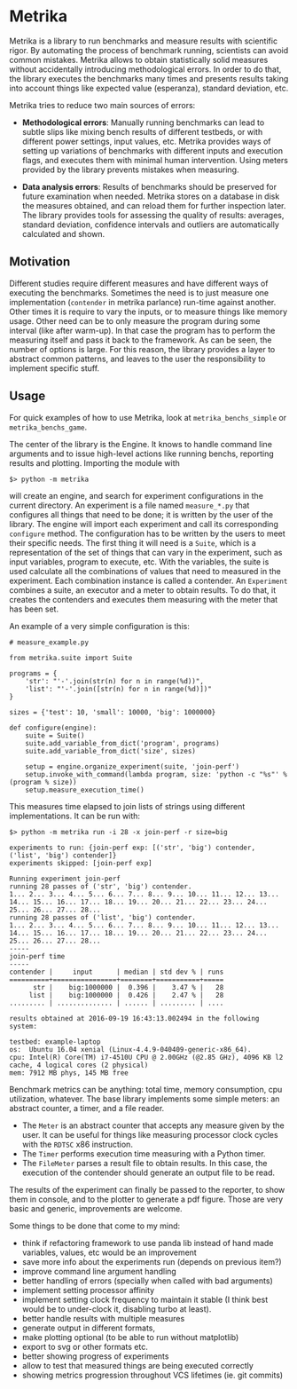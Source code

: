 # Metrika
Metrika is a library to run benchmarks and measure results with scientific rigor.
By automating the process of benchmark running, scientists can avoid
common mistakes.
Metrika allows to obtain statistically solid measures without accidentally introducing methodological
errors. In order to do
that, the library executes the benchmarks many times and presents results
taking into account things like expected value (esperanza), standard deviation,
etc.

 Metrika tries to reduce two main sources of errors:

- **Methodological errors**:
Manually running benchmarks can lead to subtle slips like mixing bench
results of different testbeds, or with different power settings,
input values, etc.
Metrika provides ways of setting up variations of benchmarks with different
inputs and execution flags, and executes them with minimal human intervention.
Using meters provided by the library prevents mistakes when measuring.


- **Data analysis errors**: Results of benchmarks should be preserved
for future examination when needed.
Metrika stores on a database in disk the measures
obtained, and can reload them for
further inspection later. The library provides tools for assessing
the quality of results: averages, standard deviation, confidence
intervals and outliers are automatically calculated and shown.


Motivation
-----

Different studies require different measures and have different ways of executing the benchmarks.
Sometimes the need is to just measure one implementation  (`contender` in metrika parlance) run-time against another.
Other times it is require to vary the inputs, or to measure
things like memory usage.
Other need can be to only measure the program during some interval (like after warm-up).
In that case the program has to perform the measuring itself
and pass it back to the framework.
As can be seen, the number of options is large. For this reason, the library provides a layer to abstract common patterns,
and leaves to the user the responsibility to implement specific stuff.

Usage
-----
For quick examples of how to use Metrika, look at `metrika_benchs_simple` or `metrika_benchs_game`.

The center of the library is the Engine.
It knows to handle command line arguments and to
issue high-level actions like running benchs, reporting
results and plotting.
Importing the module with

    $> python -m metrika
    
will create an engine, and search for experiment configurations in the 
current directory. An experiment is a file named `measure_*.py` that 
configures all things that need to be done; it is written by the user
of the library.
The engine will import each experiment and call its
corresponding `configure` method.
The configuration has to be written by the users to meet
their specific needs. The first thing it will need is a `Suite`,
which is a representation of the set of things that can vary in 
the experiment, such as input variables, program to execute, etc.
With the variables, the suite is used calculate all the combinations
of values that need to measured in the experiment.
Each combination instance is called a contender. 
An `Experiment` combines a suite, an executor and a meter to obtain
results. To do that, it creates the contenders and executes them
measuring with the meter that has been set.

An example of a very simple configuration is this:

    # measure_example.py
    
    from metrika.suite import Suite

    programs = {
        'str': "'-'.join(str(n) for n in range(%d))",
        'list': "'-'.join([str(n) for n in range(%d)])"
    }
    
    sizes = {'test': 10, 'small': 10000, 'big': 1000000}
    
    def configure(engine):
        suite = Suite()
        suite.add_variable_from_dict('program', programs)
        suite.add_variable_from_dict('size', sizes)
        
        setup = engine.organize_experiment(suite, 'join-perf')
        setup.invoke_with_command(lambda program, size: 'python -c "%s"' % (program % size))
        setup.measure_execution_time()

This measures time elapsed to join lists of strings using different
implementations. It can be run with:

    $> python -m metrika run -i 28 -x join-perf -r size=big

    experiments to run: {join-perf exp: [('str', 'big') contender, ('list', 'big') contender]}
    experiments skipped: [join-perf exp]

    Running experiment join-perf
    running 28 passes of ('str', 'big') contender. 
    1... 2... 3... 4... 5... 6... 7... 8... 9... 10... 11... 12... 13... 14... 15... 16... 17... 18... 19... 20... 21... 22... 23... 24... 25... 26... 27... 28... 
    running 28 passes of ('list', 'big') contender. 
    1... 2... 3... 4... 5... 6... 7... 8... 9... 10... 11... 12... 13... 14... 15... 16... 17... 18... 19... 20... 21... 22... 23... 24... 25... 26... 27... 28... 
    -----
    join-perf time
    -----
    contender |     input      | median | std dev % | runs 
    ==========+================+========+===========+=====
          str |    big:1000000 |  0.396 |    3.47 % |   28 
         list |    big:1000000 |  0.426 |    2.47 % |   28 
    ......... | .............. | ...... | ......... | .... 
    
    results obtained at 2016-09-19 16:43:13.002494 in the following system:

    testbed: example-laptop
    os:  Ubuntu 16.04 xenial (Linux-4.4.9-040409-generic-x86_64).
    cpu: Intel(R) Core(TM) i7-4510U CPU @ 2.00GHz (@2.85 GHz), 4096 KB l2 cache, 4 logical cores (2 physical)
    mem: 7912 MB phys, 145 MB free

Benchmark metrics can be anything: total time, memory consumption,
cpu utilization, whatever.
The base library implements some simple meters: an abstract counter,
a timer, and a file reader.
 - The `Meter` is an abstract counter that accepts any measure given
  by the user. It can be useful for things like measuring processor
  clock cycles with the `RDTSC` x86 instruction.
 - The `Timer` performs execution time measuring with a Python timer.
 - The `FileMeter` parses a result file to obtain results. In this
   case, the execution of the contender should generate an output
   file to be read.

The results of the experiment can finally be passed to the reporter,
to show them in console, and to the plotter to generate a pdf figure.
Those are very basic and generic, improvements are welcome.

Some things to be done that come to my mind:

- think if refactoring framework to use panda lib instead of
  hand made variables, values, etc would be an improvement
- save more info about the experiments run (depends on previous item?)
- improve command line argument handling
- better handling of errors (specially when called with bad arguments)
- implement setting processor affinity
- implement setting clock frequency to maintain it stable (I think best
 would be to under-clock it, disabling turbo at least).
- better handle results with multiple measures
- generate output in different formats,
- make plotting optional (to be able to run without matplotlib)
- export to svg or other formats etc.
- better showing progress of experiments
- allow to test that measured things are being executed correctly 
- showing metrics progression throughout VCS lifetimes (ie. git commits)
